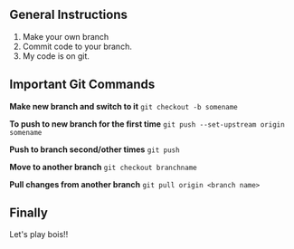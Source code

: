 ## General Instructions
1. Make your own branch
2. Commit code to your branch.
3. My code is on git.


## Important Git Commands

**Make new branch and switch to it**
`git checkout -b somename`

**To push to new branch for the first time**
`git push --set-upstream origin somename`

**Push to branch second/other times**
`git push`

**Move to another branch**
`git checkout branchname`

**Pull changes from another branch**
`git pull origin <branch name>`

## Finally
Let's play bois!!
